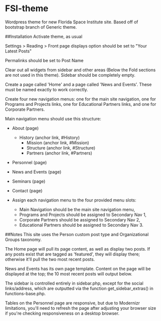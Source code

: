 FSI-theme
=========

Wordpress theme for new Florida Space Institute site. Based off of bootstrap branch of Generic theme.


##Installation
Activate theme, as usual

Settings > Reading > Front page displays option should be set to "Your Latest Posts"

Permalinks should be set to Post Name

Clear out all widgets from sidebar and other areas (Below the Fold sections are not used in this theme).  Sidebar should be completely empty.

Create a page called 'Home' and a page called 'News and Events'.  These must be named exactly to work correctly.

Create four new navigation menus: one for the main site navigation, one for Programs and Projects links, one for Educational Partners links, and one for Corporate Partners.


Main navigation menu should use this structure:

* About (page)
  * History (anchor link, #History)
	* Mission (anchor link, #Mission)
	* Structure (anchor link, #Structure)
	* Partners (anchor link, #Partners)
* Personnel (page)
* News and Events (page)
* Seminars (page)
* Contact (page)

* Assign each navigation menu to the four provided menu slots:
  * Main Navigation should be the main site navigation menu, 
  * Programs and Projects should be assigned to Secondary Nav 1,
  * Corporate Partners should be assigned to Secondary Nav 2,
  * Educational Partners should be assigned to Secondary Nav 3.


##Notes
This site uses the Person custom post type and Organizational Groups taxonomy.

The Home page will pull its page content, as well as display two posts.  If any posts exist that are tagged as 'featured', they will display there; otherwise it'll pull the two most recent posts.

News and Events has its own page template.  Content on the page will be displayed at the top; the 10 most recent posts will output below.

The sidebar is controlled entirely in sidebar.php, except for the social links/address, which are outputted via the function get_sidebar_extras() in functions-base.php.

Tables on the Personnel page are responsive, but due to Modernizr limitations, you'll need to refresh the page after adjusting your browser size if you're checking responsiveness on a desktop browser.
